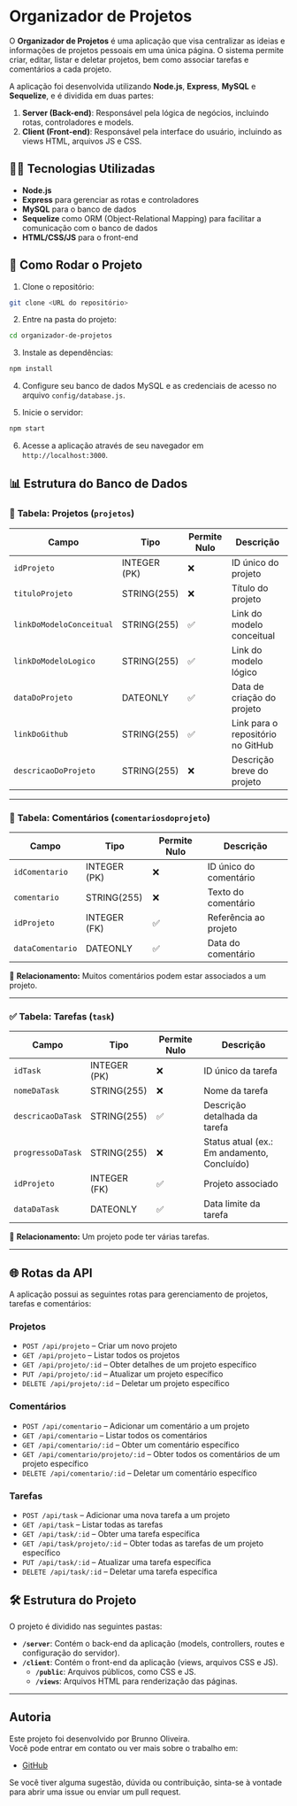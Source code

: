 # Organizador de Projetos

O **Organizador de Projetos** é uma aplicação que visa centralizar as ideias e informações de projetos pessoais em uma única página. O sistema permite criar, editar, listar e deletar projetos, bem como associar tarefas e comentários a cada projeto.

A aplicação foi desenvolvida utilizando **Node.js**, **Express**, **MySQL** e **Sequelize**, e é dividida em duas partes:

1. **Server (Back-end)**: Responsável pela lógica de negócios, incluindo rotas, controladores e models.
2. **Client (Front-end)**: Responsável pela interface do usuário, incluindo as views HTML, arquivos JS e CSS.

## 🧑‍💻 **Tecnologias Utilizadas**

- **Node.js**
- **Express** para gerenciar as rotas e controladores
- **MySQL** para o banco de dados
- **Sequelize** como ORM (Object-Relational Mapping) para facilitar a comunicação com o banco de dados
- **HTML/CSS/JS** para o front-end

## 🚀 **Como Rodar o Projeto**

1. Clone o repositório:

```bash
git clone <URL do repositório>
```

2. Entre na pasta do projeto:

```bash
cd organizador-de-projetos
```

3. Instale as dependências:

```bash
npm install
```

4. Configure seu banco de dados MySQL e as credenciais de acesso no arquivo `config/database.js`.

5. Inicie o servidor:

```bash
npm start
```

6. Acesse a aplicação através de seu navegador em `http://localhost:3000`.

## 📊 **Estrutura do Banco de Dados**

### 📁 **Tabela: Projetos (`projetos`)**
| Campo                  | Tipo           | Permite Nulo | Descrição                            |
|------------------------|----------------|--------------|--------------------------------------|
| `idProjeto`            | INTEGER (PK)   | ❌           | ID único do projeto                 |
| `tituloProjeto`        | STRING(255)    | ❌           | Título do projeto                   |
| `linkDoModeloConceitual`| STRING(255)    | ✅           | Link do modelo conceitual           |
| `linkDoModeloLogico`    | STRING(255)    | ✅           | Link do modelo lógico               |
| `dataDoProjeto`        | DATEONLY       | ✅           | Data de criação do projeto          |
| `linkDoGithub`         | STRING(255)    | ✅           | Link para o repositório no GitHub    |
| `descricaoDoProjeto`   | STRING(255)    | ❌           | Descrição breve do projeto          |

---

### 📝 **Tabela: Comentários (`comentariosdoprojeto`)**
| Campo            | Tipo         | Permite Nulo | Descrição                      |
|------------------|--------------|--------------|----------------------------------|
| `idComentario`   | INTEGER (PK) | ❌           | ID único do comentário          |
| `comentario`     | STRING(255)  | ❌           | Texto do comentário             |
| `idProjeto`      | INTEGER (FK) | ✅           | Referência ao projeto           |
| `dataComentario` | DATEONLY     | ✅           | Data do comentário              |

🔗 **Relacionamento:** Muitos comentários podem estar associados a um projeto.

---

### ✅ **Tabela: Tarefas (`task`)**
| Campo            | Tipo         | Permite Nulo | Descrição                      |
|------------------|--------------|--------------|----------------------------------|
| `idTask`         | INTEGER (PK) | ❌           | ID único da tarefa              |
| `nomeDaTask`     | STRING(255)  | ❌           | Nome da tarefa                  |
| `descricaoDaTask`| STRING(255)  | ✅           | Descrição detalhada da tarefa   |
| `progressoDaTask` | STRING(255)  | ❌           | Status atual (ex.: Em andamento, Concluído) |
| `idProjeto`      | INTEGER (FK) | ✅           | Projeto associado               |
| `dataDaTask`     | DATEONLY     | ✅           | Data limite da tarefa           |

🔗 **Relacionamento:** Um projeto pode ter várias tarefas.

---

## 🌐 **Rotas da API**

A aplicação possui as seguintes rotas para gerenciamento de projetos, tarefas e comentários:

### **Projetos**

- `POST /api/projeto` – Criar um novo projeto
- `GET /api/projeto` – Listar todos os projetos
- `GET /api/projeto/:id` – Obter detalhes de um projeto específico
- `PUT /api/projeto/:id` – Atualizar um projeto específico
- `DELETE /api/projeto/:id` – Deletar um projeto específico

### **Comentários**

- `POST /api/comentario` – Adicionar um comentário a um projeto
- `GET /api/comentario` – Listar todos os comentários
- `GET /api/comentario/:id` – Obter um comentário específico
- `GET /api/comentario/projeto/:id` – Obter todos os comentários de um projeto específico
- `DELETE /api/comentario/:id` – Deletar um comentário específico

### **Tarefas**

- `POST /api/task` – Adicionar uma nova tarefa a um projeto
- `GET /api/task` – Listar todas as tarefas
- `GET /api/task/:id` – Obter uma tarefa específica
- `GET /api/task/projeto/:id` – Obter todas as tarefas de um projeto específico
- `PUT /api/task/:id` – Atualizar uma tarefa específica
- `DELETE /api/task/:id` – Deletar uma tarefa específica

## 🛠️ **Estrutura do Projeto**

O projeto é dividido nas seguintes pastas:

- **`/server`**: Contém o back-end da aplicação (models, controllers, routes e configuração do servidor).
- **`/client`**: Contém o front-end da aplicação (views, arquivos CSS e JS).
  - **`/public`**: Arquivos públicos, como CSS e JS.
  - **`/views`**: Arquivos HTML para renderização das páginas.

---

## Autoria

Este projeto foi desenvolvido por Brunno Oliveira.  
Você pode entrar em contato ou ver mais sobre o trabalho em:

- [GitHub](https://github.com/BrunnoOliveira-dev)

Se você tiver alguma sugestão, dúvida ou contribuição, sinta-se à vontade para abrir uma issue ou enviar um pull request.


